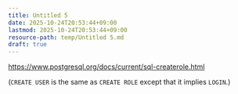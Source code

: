 ```yaml
---
title: Untitled 5
date: 2025-10-24T20:53:44+09:00
lastmod: 2025-10-24T20:53:44+09:00
resource-path: temp/Untitled 5.md
draft: true
---
```

https://www.postgresql.org/docs/current/sql-createrole.html

(`CREATE USER` is the same as `CREATE ROLE` except that it implies `LOGIN`.)
